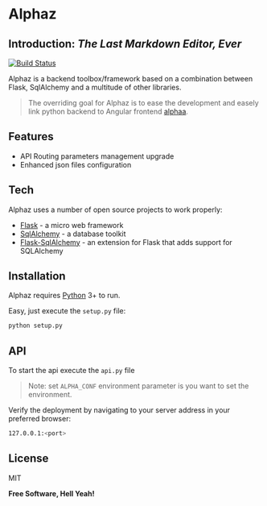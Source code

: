 # Alphaz

## Introduction: _The Last Markdown Editor, Ever_

[![Build Status](https://travis-ci.org/joemccann/dillinger.svg?branch=master)]()

Alphaz is a backend toolbox/framework based on a combination between Flask, SqlAlchemy and a multitude of other libraries.

> The overriding goal for Alphaz is to ease the development and easely link python backend to Angular frontend [alphaa].

## Features

-   API Routing parameters management upgrade
-   Enhanced json files configuration

## Tech

Alphaz uses a number of open source projects to work properly:

-   [Flask](https://flask.palletsprojects.com/en/1.1.x/) - a micro web framework
-   [SqlAlchemy](https://www.sqlalchemy.org/) - a database toolkit
-   [Flask-SqlAlchemy](https://flask-sqlalchemy.palletsprojects.com/en/2.x/) - an extension for Flask that adds support for SQLAlchemy

## Installation

Alphaz requires [Python](https://www.python.org/) 3+ to run.

Easy, just execute the `setup.py` file:

```sh
python setup.py
```

## API

To start the api execute the `api.py` file

> Note: set `ALPHA_CONF` environment parameter is you want to set the environment.

Verify the deployment by navigating to your server address in your preferred browser:

```sh
127.0.0.1:<port>
```

## License

MIT

**Free Software, Hell Yeah!**

[alphaa]: https://github.com/ZAurele/alphaa
